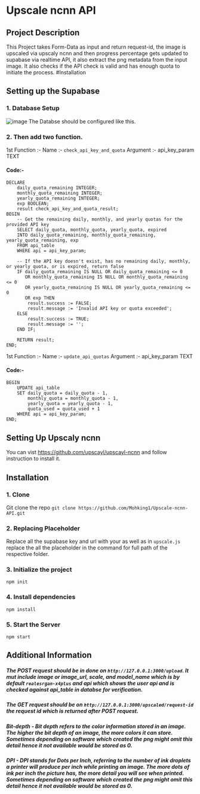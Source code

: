 # Upscale ncnn API
## Project Description
This Project takes Form-Data as input and return request-id, the image is upscaled via upscaly ncnn and then progress percentage gets updated to supabase via realtime API, it also extract the png metadata from the input image. It also checks if the API check is valid and has enough quota to initiate the process.
#Installation
## Setting up the Supabase
### 1. Database Setup
![image](https://github.com/Mohking1/Upscale-ncnn-API/assets/63689545/d8a2b86d-fb26-489a-a2bf-0d450abf144b)
The Databse should be configured like this.
### 2. Then add two function.
1st Function :- Name :- ```check_api_key_and_quota```
                Argument :- api_key_param TEXT
#### Code:-
```
DECLARE
    daily_quota_remaining INTEGER;
    monthly_quota_remaining INTEGER;
    yearly_quota_remaining INTEGER;
    exp BOOLEAN;
    result check_api_key_and_quota_result;
BEGIN
    -- Get the remaining daily, monthly, and yearly quotas for the provided API key
    SELECT daily_quota, monthly_quota, yearly_quota, expired 
    INTO daily_quota_remaining, monthly_quota_remaining, yearly_quota_remaining, exp
    FROM api_table
    WHERE api = api_key_param;

    -- If the API key doesn't exist, has no remaining daily, monthly, or yearly quota, or is expired, return false
    IF daily_quota_remaining IS NULL OR daily_quota_remaining <= 0 
       OR monthly_quota_remaining IS NULL OR monthly_quota_remaining <= 0 
       OR yearly_quota_remaining IS NULL OR yearly_quota_remaining <= 0 
       OR exp THEN
        result.success := FALSE;
        result.message := 'Invalid API key or quota exceeded';
    ELSE
        result.success := TRUE;
        result.message := '';
    END IF;

    RETURN result;
END;
```
1st Function :- Name :- ```update_api_quotas```
                Argument :- api_key_param TEXT
#### Code:-
```
BEGIN
    UPDATE api_table
    SET daily_quota = daily_quota - 1,
        monthly_quota = monthly_quota - 1,
        yearly_quota = yearly_quota - 1,
        quota_used = quota_used + 1
    WHERE api = api_key_param;
END;
```
## Setting Up Upscaly ncnn
You can vist https://github.com/upscayl/upscayl-ncnn and follow instruction to install it.
## Installation
### 1. Clone
Git clone the repo ```git clone https://github.com/Mohking1/Upscale-ncnn-API.git```
### 2. Replacing Placeholder
Replace all the supabase key and url with your as well as in ```upscale.js``` replace the all the placeholder in the command for full path of the respective folder.
### 3. Initialize the project
```npm init```
### 4. Install dependencies
```npm install```
### 5. Start the Server
```npm start```
## Additional Information
##### The POST request should be in done on ```http://127.0.0.1:3000/upload```. It mut include image or image_url, scale, and model_name which is by default ```realesrgan-x4plus``` and api which shows the user api and is checked against api_table in databse for verification.
##### The GET request should be on ```http://127.0.0.1:3000/upscaled/request-id``` the request id which is returned after POST request.
##### Bit-depth - Bit depth refers to the color information stored in an image. The higher the bit depth of an image, the more colors it can store. Sometimes depending on software which created the png might omit this detail hence it not available would be stored as 0.
##### DPI - DPI stands for Dots per Inch, referring to the number of ink droplets a printer will produce per inch while printing an image. The more dots of ink per inch the picture has, the more detail you will see when printed. Sometimes depending on software which created the png might omit this detail hence it not available would be stored as 0.
